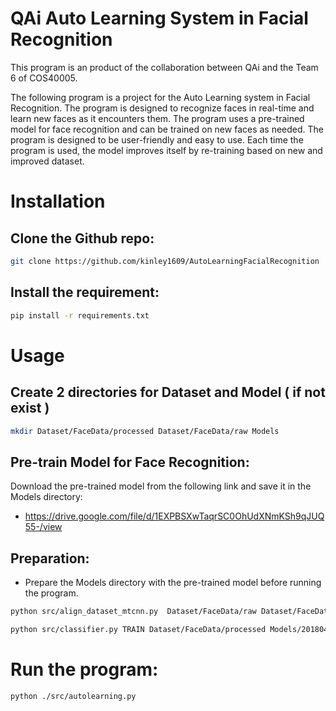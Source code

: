 # QAi Auto Learning System in Facial Recognition
This program is an product of the collaboration between QAi and the Team 6 of COS40005.

The following program is a project for the Auto Learning system in Facial Recognition.
The program is designed to recognize faces in real-time and learn new faces as it encounters them. The program uses a pre-trained model for face recognition and can be trained on new faces as needed. The program is designed to be user-friendly and easy to use. Each time the program is used, the model improves itself by re-training based on new and improved dataset.
# Installation
## Clone the Github repo:
```bash
git clone https://github.com/kinley1609/AutoLearningFacialRecognition
```
## Install the requirement:
```bash
pip install -r requirements.txt
```
# Usage
## Create 2 directories for Dataset and Model ( if not exist )
```bash
mkdir Dataset/FaceData/processed Dataset/FaceData/raw Models
```
## Pre-train Model for Face Recognition:
Download the pre-trained model from the following link and save it in the Models directory:
- https://drive.google.com/file/d/1EXPBSXwTaqrSC0OhUdXNmKSh9qJUQ55-/view
## Preparation:
- Prepare the Models directory with the pre-trained model before running the program.
```bash
python src/align_dataset_mtcnn.py  Dataset/FaceData/raw Dataset/FaceData/processed --image_size 160 --margin 32  --random_order --gpu_memory_fraction 0.25

python src/classifier.py TRAIN Dataset/FaceData/processed Models/20180402-114759.pb Models/facemodel.pkl --batch_size 1000
```
# Run the program:
```bash
python ./src/autolearning.py

```
